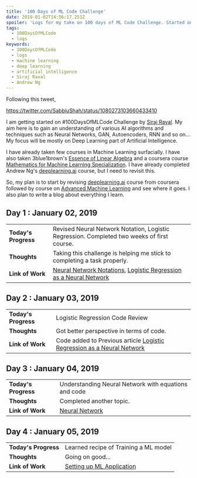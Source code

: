 ```yaml
---
title: '100 Days of ML Code Challenge'
date: 2019-01-02T14:56:17.251Z
spoiler: 'Logs for my take on 100 days of ML Code Challenge. Started on January 2019. My aim for this challenge is to explore various algorithms and techniques surfacially.'
tags:
  - 100DaysOfMLCode
  - logs
keywords:
  - 100DaysOfMLCode
  - logs
  - machine learning
  - deep learning
  - artificial intelligence
  - Siraj Raval
  - Andrew Ng
---
```


Following this tweet,

https://twitter.com/SabbiuShah/status/1080273103660433410

I am getting started on #100DaysOfMLCode Challenge by [Siraj Raval](https://twitter.com/sirajraval). My aim here is to gain an understanding of various AI algorithms and techniques such as Neural Networks, GAN, Autoencoders, RNN and so on... My focus will be mostly on Deep Learning part of Artificial Intelligence.

I have already taken few courses in Machine Learning surfacially. I have also taken 3blue1brown's [Essence of Linear Algebra](https://www.youtube.com/watch?v=fNk_zzaMoSs&list=PLZHQObOWTQDPD3MizzM2xVFitgF8hE_ab) and a coursera course [Mathematics for Machine Learning Specialization](https://www.coursera.org/specializations/mathematics-machine-learning). I have already completed Andrew Ng's [deeplearning.ai](https://www.coursera.org/specializations/deep-learning) course, but I need to revisit this.

So, my plan is to start by revising [deeplearning.ai](https://www.coursera.org/specializations/deep-learning) course from coursera followed by course on [Advanced Machine Learning](https://www.coursera.org/specializations/aml) and see where it goes. I also plan to write a blog about everything I learn.

## Day 1 : January 02, 2019
|||
|---| ---|
|**Today's Progress**| Revised Neural Network Notation, Logistic Regression. Completed two weeks of first course. |
|**Thoughts**|Taking this challenge is helping me stick to completing a task properly.|
|**Link of Work**|[Neural Network Notations](/neural-network-notations), [Logistic Regression as a Neural Network](/logistic-regression-as-a-neural-network)| 

## Day 2 : January 03, 2019
|||
|---| ---|
|**Today's Progress**|Logistic Regression Code Review|
|**Thoughts**|Got better perspective in terms of code.|
|**Link of Work**|Code added to Previous article [Logistic Regression as a Neural Network](/logistic-regression-as-a-neural-network)| 

## Day 3 : January 04, 2019
|||
|---| ---|
|**Today's Progress**|Understanding Neural Network with equations and code|
|**Thoughts**|Completed another topic.|
|**Link of Work**|[Neural Network](/all-about-neural-network)| 

## Day 4 : January 05, 2019
|||
|---| ---|
|**Today's Progress**|Learned recipe of Training a ML model|
|**Thoughts**|Going on good...|
|**Link of Work**|[Setting up ML Application](/setting-up-ml-application)| 
